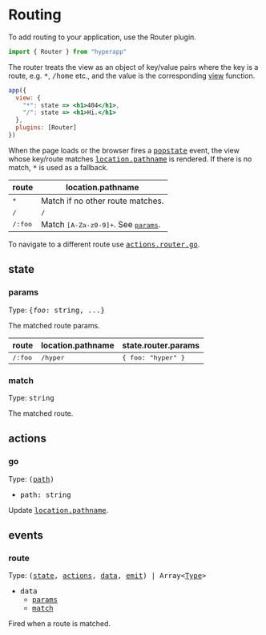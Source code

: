 # Routing

To add routing to your application, use the Router plugin.

```jsx
import { Router } from "hyperapp"
```

The router treats the view as an object of key/value pairs where the key is a route, e.g. <samp>*</samp>, <samp>/home</samp> etc., and the value is the corresponding [view](/docs/api.md#view) function.

```jsx
app({
  view: {
    "*": state => <h1>404</h1>,
    "/": state => <h1>Hi.</h1>
  },
  plugins: [Router]
})
```

When the page loads or the browser fires a <samp>[popstate](https://developer.mozilla.org/en-US/docs/Web/Events/popstate)</samp> event, the view whose key/route matches <samp>[location.pathname](https://developer.mozilla.org/en-US/docs/Web/API/Location)</samp> is rendered. If there is no match, <samp>*</samp> is used as a fallback.


|route                    | location.pathname    |
|-------------------------|-----------------------------------|
| <samp>*</samp>          | Match if no other route matches.
| <samp>/</samp>          | <samp>/</samp>
| <samp>/:foo</samp>      | Match <samp>[A-Za-z0-9]+</samp>. See <samp>[params](#router-params)</samp>.


To navigate to a different route use <samp>[actions.router.go](#actions-go)</samp>.

## state
### <a name="state-params"></a>params

Type: <samp>{<i>foo</i>: string, ...}</samp>

The matched route params.

|route                        |location.pathname              |state.router.params               |
|-----------------------------|-------------------------------|----------------------------------|
|<samp>/:foo</samp>           |<samp>/hyper</samp>            | <samp>{ foo: "hyper" }</samp>    |

### <a name="state-match"></a>match

Type: <samp>string</samp>

The matched route.

## actions
### <a name="actions-go"></a>go

Type: <samp>([path](#router_go_path))</samp>
* <samp>path: string</samp>

Update <samp>[location.pathname](https://developer.mozilla.org/en-US/docs/Web/API/Location)</samp>.

## events
### <a name="events-route"></a>route

Type: <samp>([state](/docs/api.md#state), [actions](/docs/api.md#actions), [data](#events-route-data), [emit](/docs/api.md#emit)) | Array\<[Type](#events-route)\></samp>

* <a name="events-route-data"></a><samp>data</samp>
  * <samp>[params](#state-params)</samp>
  * <samp>[match](#state-match)</samp>

Fired when a route is matched.










